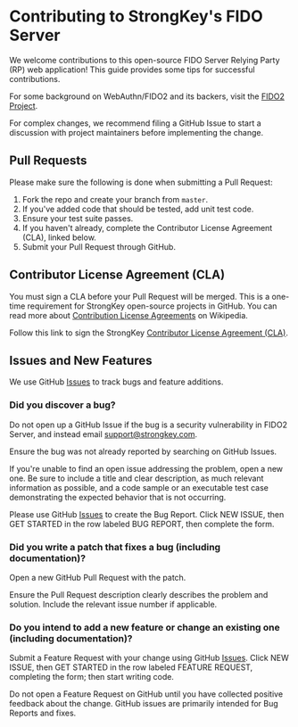 # Contributing to StrongKey's FIDO Server
We welcome contributions to this open-source FIDO Server Relying Party (RP) web application! This guide provides some tips for successful contributions.

For some background on WebAuthn/FIDO2 and its backers, visit the [FIDO2 Project](https://fidoalliance.org/fido2/). 

For complex changes, we recommend filing a GitHub Issue to start a discussion with project maintainers before implementing the change.

## Pull Requests

Please make sure the following is done when submitting a Pull Request:

1. Fork the repo and create your branch from `master`.
2. If you've added code that should be tested, add unit test code.
3. Ensure your test suite passes.
4. If you haven't already, complete the Contributor License Agreement (CLA), linked below.
5. Submit your Pull Request through GitHub.

## Contributor License Agreement (CLA)

You must sign a CLA before your Pull Request will be merged. This is a one-time requirement for StrongKey open-source projects in GitHub. You can read more about [Contribution License Agreements](https://en.wikipedia.org/wiki/Contributor_License_Agreement) on Wikipedia.

Follow this link to sign the StrongKey [Contributor License Agreement (CLA)](https://cla-assistant.io/StrongKey/FIDO-Server).

## Issues and New Features

We use GitHub [Issues](https://github.com/StrongKey/relying-party-java/issues) to track bugs and feature additions.

### Did you discover a bug?

Do not open up a GitHub Issue if the bug is a security vulnerability in FIDO2 Server, and instead email [support@strongkey.com](mailto:support@strongkey.com).

Ensure the bug was not already reported by searching on GitHub Issues.

If you're unable to find an open issue addressing the problem, open a new one. Be sure to include a title and clear description, as much relevant information as possible, and a code sample or an executable test case demonstrating the expected behavior that is not occurring.

Please use GitHub [Issues](https://github.com/StrongKey/relying-party-java/issues) to create the Bug Report. Click NEW ISSUE, then GET STARTED in the row labeled BUG REPORT, then complete the form. 

### Did you write a patch that fixes a bug (including documentation)?

Open a new GitHub Pull Request with the patch.

Ensure the Pull Request description clearly describes the problem and solution. Include the relevant issue number if applicable.

### Do you intend to add a new feature or change an existing one (including documentation)? 

Submit a Feature Request with your change using GitHub [Issues](https://github.com/StrongKey/relying-party-java/issues). Click NEW ISSUE, then GET STARTED in the row labeled FEATURE REQUEST, completing the form; then start writing code.

Do not open a Feature Request on GitHub until you have collected positive feedback about the change. GitHub issues are primarily intended for Bug Reports and fixes.
